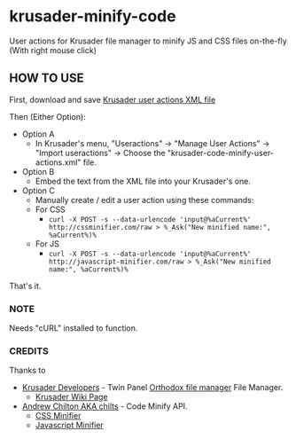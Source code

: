 # krusader-minify-code
User actions for Krusader file manager to minify JS and CSS files on-the-fly (With right mouse click)

## HOW TO USE
First, download and save
[Krusader user actions XML file](https://raw.githubusercontent.com/jontofly/krusader-minify-code/master/krusader-code-minify-user-actions.xml)

Then (Either Option):
* Option A
  * In Krusader's menu, "Useractions" -> "Manage User Actions" -> "Import useractions" -> Choose the "krusader-code-minify-user-actions.xml" file.
* Option B
  * Embed the text from the XML file into your Krusader's one.
* Option C
  * Manually create / edit a user action using these commands:
  * For CSS
    * `curl -X POST -s --data-urlencode 'input@%aCurrent%' http://cssminifier.com/raw > %_Ask("New minified name:", %aCurrent%)%`
  * For JS
    * `curl -X POST -s --data-urlencode 'input@%aCurrent%' http://javascript-minifier.com/raw > %_Ask("New minified name:", %aCurrent%)%`

That's it.

### NOTE
Needs "cURL" installed to function.

### CREDITS
Thanks to
* [Krusader Developers](http://www.krusader.org/.) - Twin Panel [Orthodox file manager](https://en.wikipedia.org/wiki/Orthodox_file_manager) File Manager.
  * [Krusader Wiki Page](https://en.wikipedia.org/wiki/Krusader)
* [Andrew Chilton AKA chilts](https://github.com/chilts) - Code Minify API.
  * [CSS Minifier](http://cssminifier.com/)
  * [Javascript Minifier](http://javascript-minifier.com/)

